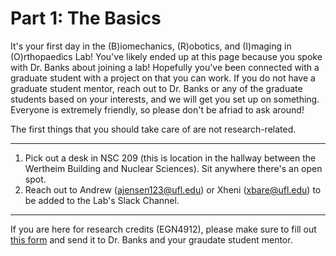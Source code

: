 # Part 1: The Basics

It's your first day in the (B)iomechanics, (R)obotics, and (I)maging in (O)rthopaedics Lab! You've likely ended up at this page because you spoke with Dr. Banks about joining a lab! Hopefully you've been connected with a graduate student with a project on that you can work. If you do not have a graduate student mentor, reach out to Dr. Banks or any of the graduate students based on your interests, and we will get you set up on something. Everyone is extremely friendly, so please don't be afriad to ask around!

The first things that you should take care of are not research-related.

-------------

1. Pick out a desk in NSC 209 (this is location in the hallway between the Wertheim Building and Nuclear Sciences). Sit anywhere there's an open spot.
2. Reach out to Andrew (ajensen123@ufl.edu) or Xheni (xbare@ufl.edu) to be added to the Lab's Slack Channel.

--------------
If you are here for research credits (EGN4912), please make sure to fill out [this form](https://www.eng.ufl.edu/graduate/wp-content/uploads/sites/44/2018/09/EGN-4912-Syllabus-and-Registration-Form.pdf) and send it to Dr. Banks and your graudate student mentor.
